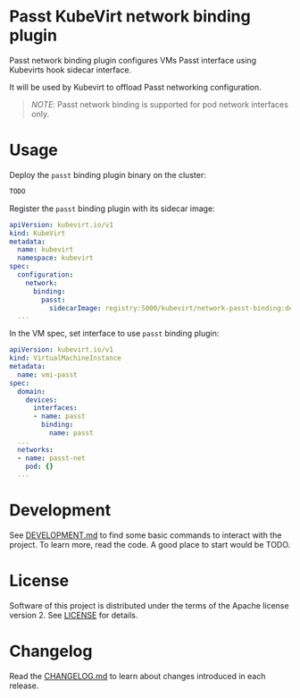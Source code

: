 # Passt KubeVirt network binding plugin

Passt network binding plugin configures VMs Passt interface using Kubevirts
hook sidecar interface.

It will be used by Kubevirt to offload Passt networking configuration.

> _NOTE_:
> Passt network binding is supported for pod network interfaces only.

# Usage

Deploy the `passt` binding plugin binary on the cluster:

```sh
TODO
```

Register the `passt` binding plugin with its sidecar image:

```yaml
apiVersion: kubevirt.io/v1
kind: KubeVirt
metadata:
  name: kubevirt
  namespace: kubevirt
spec:
  configuration:
    network:
      binding:
        passt:
          sidecarImage: registry:5000/kubevirt/network-passt-binding:devel
  ...
```

In the VM spec, set interface to use `passt` binding plugin:

```yaml
apiVersion: kubevirt.io/v1
kind: VirtualMachineInstance
metadata:
  name: vmi-passt
spec:
  domain:
    devices:
      interfaces:
      - name: passt
        binding:
          name: passt
  ...
  networks:
  - name: passt-net
    pod: {}
  ...
```

# Development

See [DEVELOPMENT.md](DEVELOPMENT.md) to find some basic commands to interact
with the project. To learn more, read the code. A good place to start would be
TODO.

# License

Software of this project is distributed under the terms of the Apache license
version 2. See [LICENSE](LICENSE) for details.

# Changelog

Read the [CHANGELOG.md](CHANGELOG.md) to learn about changes introduced in each
release.
